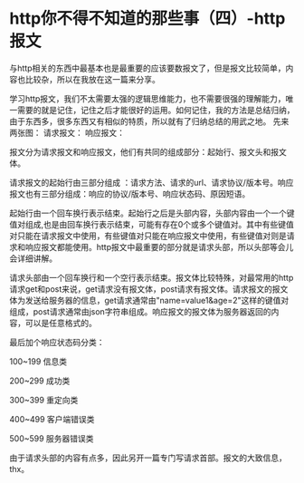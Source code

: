 # http你不得不知道的那些事（四）-http报文 

与http相关的东西中最基本也是最重要的应该要数报文了，但是报文比较简单，内容也比较杂，所以在我放在这一篇来分享。

学习http报文，我们不太需要太强的逻辑思维能力，也不需要很强的理解能力，唯一需要的就是记住，记住之后才能很好的运用。如何记住，我的方法是总结归纳，由于东西多，很多东西又有相似的特质，所以就有了归纳总结的用武之地。
先来两张图：
请求报文：
响应报文：

报文分为请求报文和响应报文，他们有共同的组成部分：起始行、报文头和报文体。

请求报文的起始行由三部分组成 ：请求方法、请求的url、请求协议/版本号。响应报文也有三部分组成：响应的协议/版本号、响应状态码、原因短语。

起始行由一个回车换行表示结束。起始行之后是头部内容，头部内容由一个一个键值对组成,也是由回车换行表示结束，可能有存在0个或多个键值对。其中有些键值对只能在请求报文中使用，有些键值对只能在响应报文中使用，有些键值对则是请求和响应报文都能使用。http报文中最重要的部分就是请求头部，所以头部等会儿会详细讲解。

请求头部由一个回车换行和一个空行表示结束。报文体比较特殊，对最常用的http请求get和post来说，get请求没有报文体，post请求有报文体。请求报文的报文体为发送给服务器的信息，get请求通常由"name=value1&age=2"这样的键值对组成，post请求通常由json字符串组成。响应报文的报文体为服务器返回的内容，可以是任意格式的。

最后加个响应状态码分类：

100~199 信息类

200~299 成功类

300~399 重定向类

400~499 客户端错误类

500~599 服务器错误类  

由于请求头部的内容有点多，因此另开一篇专门写请求首部。报文的大致信息，thx。

